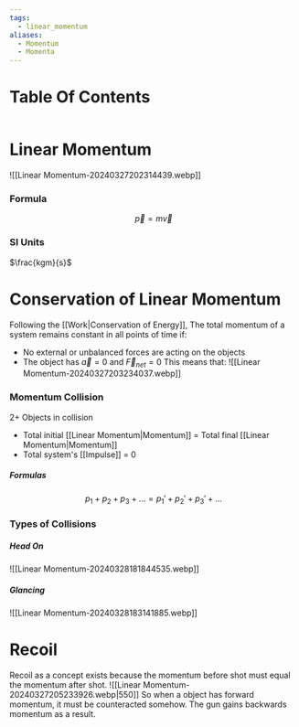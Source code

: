 ```yaml
---
tags:
  - linear_momentum
aliases:
  - Momentum
  - Momenta
---
```

# Table Of Contents
```table-of-contents
```
# Linear Momentum
![[Linear Momentum-20240327202314439.webp]]
### Formula
$$\overrightarrow p = m \overrightarrow v$$
### SI Units
$\frac{kgm}{s}$
# Conservation of Linear Momentum
Following the [[Work|Conservation of Energy]],
The total momentum of a system remains constant in all points of time if:
- No external or unbalanced forces are acting on the objects
- The object has $\overrightarrow a = 0$ and $\overrightarrow F_{net} = 0$
This means that:
![[Linear Momentum-20240327203234037.webp]]
### Momentum Collision
2+ Objects in collision
- Total initial [[Linear Momentum|Momentum]] = Total final [[Linear Momentum|Momentum]]
- Total system's [[Impulse]] = 0
##### Formulas
$$p_{1}+p_{2}+p_{3}+\dots = p_{1}'+p_{2}'+p_{3}'+\dots$$
### Types of Collisions
##### Head On
![[Linear Momentum-20240328181844535.webp]]
##### Glancing
![[Linear Momentum-20240328183141885.webp]]
# Recoil
Recoil as a concept exists because the momentum before shot must equal the momentum after shot. 
![[Linear Momentum-20240327205233926.webp|550]]
So when a object has forward momentum, it must be counteracted somehow. The gun gains backwards momentum as a result.
